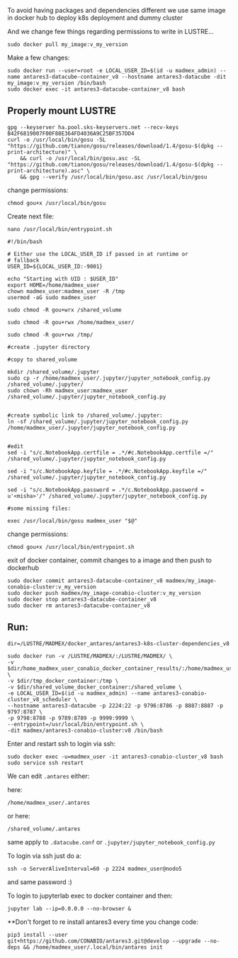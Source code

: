 To avoid having packages and dependencies different we use same image in docker hub to deploy k8s deployment and dummy cluster

And we change few things regarding permissions to write in LUSTRE...

```
sudo docker pull my_image:v_my_version
```

Make a few changes:

```
sudo docker run --user=root -e LOCAL_USER_ID=$(id -u madmex_admin) --name antares3-datacube-container_v8 --hostname antares3-datacube -dit my_image:v_my_version /bin/bash
sudo docker exec -it antares3-datacube-container_v8 bash
```

## Properly mount LUSTRE

```
gpg --keyserver ha.pool.sks-keyservers.net --recv-keys B42F6819007F00F88E364FD4036A9C25BF357DD4
curl -o /usr/local/bin/gosu -SL "https://github.com/tianon/gosu/releases/download/1.4/gosu-$(dpkg --print-architecture)" \
    && curl -o /usr/local/bin/gosu.asc -SL "https://github.com/tianon/gosu/releases/download/1.4/gosu-$(dpkg --print-architecture).asc" \
    && gpg --verify /usr/local/bin/gosu.asc /usr/local/bin/gosu 
```

change permissions:

```
chmod gou+x /usr/local/bin/gosu
```

Create next file:

```
nano /usr/local/bin/entrypoint.sh
```

```
#!/bin/bash

# Either use the LOCAL_USER_ID if passed in at runtime or
# fallback
USER_ID=${LOCAL_USER_ID:-9001}

echo "Starting with UID : $USER_ID"
export HOME=/home/madmex_user
chown madmex_user:madmex_user -R /tmp
usermod -aG sudo madmex_user

sudo chmod -R gou+wrx /shared_volume

sudo chmod -R gou+rwx /home/madmex_user/

sudo chmod -R gou+rwx /tmp/

#create .jupyter directory

#copy to shared_volume

mkdir /shared_volume/.jupyter
sudo cp -r /home/madmex_user/.jupyter/jupyter_notebook_config.py /shared_volume/.jupyter/
sudo chown -Rh madmex_user:madmex_user /shared_volume/.jupyter/jupyter_notebook_config.py


#create symbolic link to /shared_volume/.jupyter:
ln -sf /shared_volume/.jupyter/jupyter_notebook_config.py /home/madmex_user/.jupyter/jupyter_notebook_config.py


#edit
sed -i "s/c.NotebookApp.certfile = .*/#c.NotebookApp.certfile =/" /shared_volume/.jupyter/jupyter_notebook_config.py

sed -i "s/c.NotebookApp.keyfile = .*/#c.NotebookApp.keyfile =/" /shared_volume/.jupyter/jupyter_notebook_config.py

sed -i "s/c.NotebookApp.password = .*/c.NotebookApp.password = u'<misha>'/" /shared_volume/.jupyter/jupyter_notebook_config.py

#some missing files:

exec /usr/local/bin/gosu madmex_user "$@"
```

change permissions:

```
chmod gou+x /usr/local/bin/entrypoint.sh
```

exit of docker container, commit changes to a image and then push to dockerhub

```
sudo docker commit antares3-datacube-container_v8 madmex/my_image-conabio-cluster:v_my_version
sudo docker push madmex/my_image-conabio-cluster:v_my_version
sudo docker stop antares3-datacube-container_v8
sudo docker rm antares3-datacube-container_v8
```

## Run:

```
dir=/LUSTRE/MADMEX/docker_antares/antares3-k8s-cluster-dependencies_v8

sudo docker run -v /LUSTRE/MADMEX/:/LUSTRE/MADMEX/ \
-v $dir/home_madmex_user_conabio_docker_container_results/:/home/madmex_user/results \
-v $dir/tmp_docker_container:/tmp \
-v $dir/shared_volume_docker_container:/shared_volume \
-e LOCAL_USER_ID=$(id -u madmex_admin) --name antares3-conabio-cluster_v8_scheduler \
--hostname antares3-datacube -p 2224:22 -p 9796:8786 -p 8887:8887 -p 9797:8787 \
-p 9798:8788 -p 9789:8789 -p 9999:9999 \
--entrypoint=/usr/local/bin/entrypoint.sh \
-dit madmex/antares3-conabio-cluster:v8 /bin/bash
```

Enter and restart ssh to login via ssh:

```
sudo docker exec -u=madmex_user -it antares3-conabio-cluster_v8 bash
sudo service ssh restart
```

We can edit ```.antares``` either:

here:

```
/home/madmex_user/.antares
```

or here:

```
/shared_volume/.antares
```

same apply to ```.datacube.conf``` or ```.jupyter/jupyter_notebook_config.py```

To login via ssh just do a:

```
ssh -o ServerAliveInterval=60 -p 2224 madmex_user@nodo5
```

and same password :)

To login to jupyterlab exec to docker container and then:

```
jupyter lab --ip=0.0.0.0 --no-browser &
```

**Don't forget to re install antares3 every time you change code:

```
pip3 install --user git+https://github.com/CONABIO/antares3.git@develop --upgrade --no-deps && /home/madmex_user/.local/bin/antares init
```
